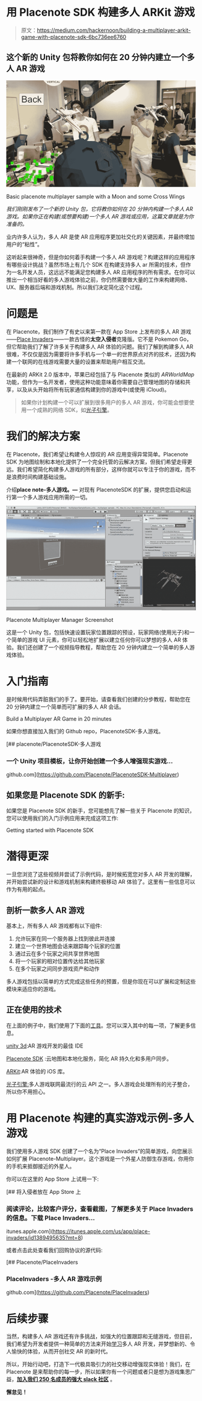 # 用 Placenote SDK 构建多人 ARKit 游戏

> 原文：<https://medium.com/hackernoon/building-a-multiplayer-arkit-game-with-placenote-sdk-6bc736ee6760>

## 这个新的 Unity 包将教你如何在 20 分钟内建立一个多人 AR 游戏

![](img/8316cffa87aa595c083bfce0f76ced70.png)

Basic placenote multiplayer sample with a Moon and some Cross Wings

*我们刚刚发布了一个新的 Unity 包，它将教你如何在 20 分钟内构建一个多人 AR 游戏。如果你正在构建(或想要构建)一个多人 AR 游戏或应用，这篇文章就是为你准备的。*

业内许多人认为，多人 AR 是使 AR 应用程序更加社交化的关键因素，并最终增加用户的“粘性”。

这听起来很神奇，但是你如何着手构建一个多人 AR 游戏呢？构建这样的应用程序有哪些设计挑战？虽然市场上有几个 SDK 在构建支持多人 ar 所需的技术，但作为一名开发人员，这远远不能满足您构建多人 AR 应用程序的所有需求。在你可以推出一个相当好看的多人游戏体验之前，你仍然需要做大量的工作来构建网络、UX、服务器后端和游戏机制。所以我们决定简化这个过程。

# 问题是

在 Placenote，我们制作了有史以来第一款在 App Store 上发布的多人 AR 游戏——[Place Invaders](https://vertical.us11.list-manage.com/track/click?u=b63923e54766af5486b0555d4&id=611549885f&e=e24536ca8e)——一款古怪的**太空入侵者**克隆版。它不是 Pokemon Go，但它帮助我们了解了许多关于构建多人 AR 体验的问题。我们了解到构建多人 AR 很难，不仅仅是因为需要将许多手机与一个单一的世界原点对齐的技术，还因为构建一个联网的在线游戏需要大量的设置来帮助用户相互交流。

在最新的 ARKit 2.0 版本中，苹果已经包括了与 Placenote 类似的 *ARWorldMap* 功能，但作为一名开发者，使用这种功能意味着你需要自己管理地图的存储和共享，以及从头开始将所有玩家通信构建到你的游戏中(或使用 iCloud)。

> 如果你计划构建一个可以扩展到很多用户的多人 AR 游戏，你可能会想要使用一个成熟的网络 SDK，如[光子引擎](https://www.photonengine.com/)。

# 我们的解决方案

在 Placenote，我们希望让构建令人惊叹的 AR 应用变得异常简单。Placenote SDK 为地图绘制和本地化提供了一个完全托管的云解决方案，但我们希望走得更远。我们希望简化构建多人游戏的所有部分，这样你就可以专注于你的游戏，而不是浪费时间构建基础设施。

介绍**place note-多人游戏。—** 对现有 PlacenoteSDK 的扩展，提供您启动和运行第一个多人游戏应用所需的一切。

![](img/2a90bf754399e8887fe2c0a961d945a5.png)

Placenote Multiplayer Manager Screenshot

这是一个 Unity 包，包括快速设置玩家位置跟踪的预设，玩家网络(使用光子)和一个简单的游戏 UI 元素，你可以轻松地扩展以建立任何你可以梦想的多人 AR 体验。我们还创建了一个视频指导教程，帮助您在 20 分钟内建立一个简单的多人游戏体验。

# 入门指南

是时候用代码弄脏我们的手了。要开始，请查看我们创建的分步教程，帮助您在 20 分钟内建立一个简单而可扩展的多人 AR 会话。

Build a Multiplayer AR Game in 20 minutes

如果你想直接加入我们的 Github repo，PlacenoteSDK-多人游戏。

[](https://github.com/Placenote/PlacenoteSDK-Multiplayer) [## placenote/PlacenoteSDK-多人游戏

### 一个 Unity 项目模板，让你开始创建一个多人增强现实游戏…

github.com](https://github.com/Placenote/PlacenoteSDK-Multiplayer) 

## **如果您是 Placenote SDK 的新手:**

如果您是 Placenote SDK 的新手，您可能想先了解一些关于 Placenote 的知识，您可以使用我们的入门示例应用来完成这项工作:

Getting started with Placenote SDK

# 潜得更深

一旦您浏览了这些视频并尝试了示例代码，是时候拓宽您对多人 AR 开发的理解，并开始尝试新的设计和游戏机制来构建终极移动 AR 体验了。这里有一些信息可以作为有用的起点。

## 剖析一款多人 AR 游戏

基本上，所有多人 AR 游戏都有以下组件:

1.  允许玩家在同一个服务器上找到彼此并连接
2.  建立一个世界地图会话来跟踪每个玩家的位置
3.  通过云在多个玩家之间共享世界地图
4.  将一个玩家的相对位置传达给其他玩家
5.  在多个玩家之间同步游戏资产和动作

多人游戏包括以简单的方式完成这些任务的预置，但是你现在可以扩展和定制这些模块来适应你的游戏。

## 正在使用的技术

在上面的例子中，我们使用了下面的[工具](https://hackernoon.com/tagged/tools)。您可以深入其中的每一项，了解更多信息。

[unity 3d](https://unity3d.com/):AR 游戏开发的最佳 IDE

[Placenote SDK](https://placenote.com/) :云地图和本地化服务，简化 AR 持久化和多用户同步。

[ARKit](https://developer.apple.com/documentation/arkit):AR 体验的 iOS 库。

[光子引擎:](https://www.photonengine.com/)多人游戏联网最流行的云 API 之一。多人游戏会处理所有的光子整合，所以你不用担心。

# 用 Placenote 构建的真实游戏示例-多人游戏

我们使用多人游戏 SDK 创建了一个名为“Place Invaders”的简单游戏，向您展示如何扩展 Placenote-Multiplayer。这个游戏是一个外星人防御生存游戏，你用你的手机来抵御接近的外星人。

你可以在这里的 App Store 上试用一下:

[](https://itunes.apple.com/us/app/place-invaders/id1389495635?mt=8) [## 将入侵者放在 App Store 上

### 阅读评论，比较客户评分，查看截图，了解更多关于 Place Invaders 的信息。下载 Place Invaders…

itunes.apple.com](https://itunes.apple.com/us/app/place-invaders/id1389495635?mt=8) 

或者点击此处查看我们回购协议的源代码:

[](https://github.com/Placenote/PlaceInvaders) [## Placenote/PlaceInvaders

### PlaceInvaders -多人 AR 游戏示例

github.com](https://github.com/Placenote/PlaceInvaders) 

# 后续步骤

当然，构建多人 AR 游戏还有许多挑战，如强大的位置跟踪和无缝游戏，但目前，我们希望为开发者提供一种简单的方法来开始[学习](https://hackernoon.com/tagged/learning)多人 AR 开发，并梦想新的、令人愉快的体验，从而开创社交 AR 的新时代。

所以，开始行动吧，打造下一代极具吸引力的社交移动增强现实体验！我们，在 Placenote 是来帮助你的每一步，所以如果你有一个问题或者只是想为游戏集思广益，[**加入我们 250 名成员的强大 slack 社区**](http://placenote.com/slack) 。

**懈怠见！**